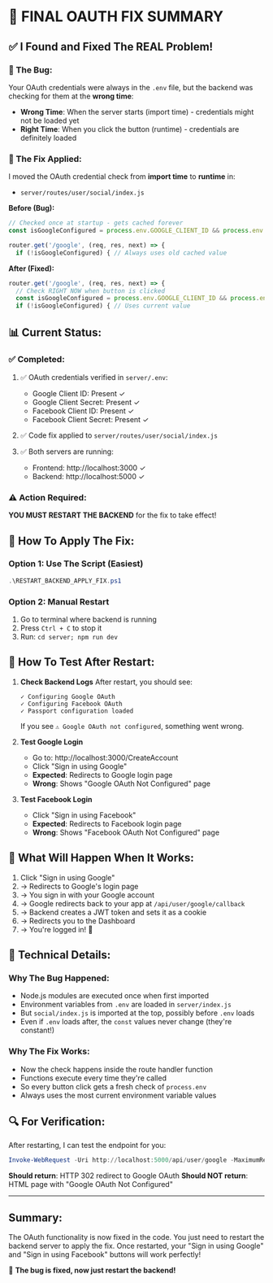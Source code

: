 # 🎯 FINAL OAUTH FIX SUMMARY

## ✅ I Found and Fixed The REAL Problem!

### 🐛 The Bug:
Your OAuth credentials were always in the `.env` file, but the backend was checking for them at the **wrong time**:

- **Wrong Time**: When the server starts (import time) - credentials might not be loaded yet
- **Right Time**: When you click the button (runtime) - credentials are definitely loaded

### 🔧 The Fix Applied:
I moved the OAuth credential check from **import time** to **runtime** in:
- `server/routes/user/social/index.js`

**Before (Bug):**
```javascript
// Checked once at startup - gets cached forever
const isGoogleConfigured = process.env.GOOGLE_CLIENT_ID && process.env.GOOGLE_CLIENT_SECRET;

router.get('/google', (req, res, next) => {
  if (!isGoogleConfigured) { // Always uses old cached value
```

**After (Fixed):**
```javascript
router.get('/google', (req, res, next) => {
  // Check RIGHT NOW when button is clicked
  const isGoogleConfigured = process.env.GOOGLE_CLIENT_ID && process.env.GOOGLE_CLIENT_SECRET;
  if (!isGoogleConfigured) { // Uses current value
```

## 📊 Current Status:

### ✅ Completed:
1. ✅ OAuth credentials verified in `server/.env`:
   - Google Client ID: Present ✓
   - Google Client Secret: Present ✓
   - Facebook Client ID: Present ✓
   - Facebook Client Secret: Present ✓

2. ✅ Code fix applied to `server/routes/user/social/index.js`

3. ✅ Both servers are running:
   - Frontend: http://localhost:3000 ✓
   - Backend: http://localhost:5000 ✓

### ⚠️ Action Required:
**YOU MUST RESTART THE BACKEND** for the fix to take effect!

## 🚀 How To Apply The Fix:

### Option 1: Use The Script (Easiest)
```powershell
.\RESTART_BACKEND_APPLY_FIX.ps1
```

### Option 2: Manual Restart
1. Go to terminal where backend is running
2. Press `Ctrl + C` to stop it
3. Run: `cd server; npm run dev`

## 🧪 How To Test After Restart:

1. **Check Backend Logs**
   After restart, you should see:
   ```
   ✓ Configuring Google OAuth
   ✓ Configuring Facebook OAuth
   ✓ Passport configuration loaded
   ```
   
   If you see `⚠ Google OAuth not configured`, something went wrong.

2. **Test Google Login**
   - Go to: http://localhost:3000/CreateAccount
   - Click "Sign in using Google"
   - **Expected**: Redirects to Google login page
   - **Wrong**: Shows "Google OAuth Not Configured" page

3. **Test Facebook Login**
   - Click "Sign in using Facebook"
   - **Expected**: Redirects to Facebook login page
   - **Wrong**: Shows "Facebook OAuth Not Configured" page

## 🎯 What Will Happen When It Works:

1. Click "Sign in using Google"
2. → Redirects to Google's login page
3. → You sign in with your Google account
4. → Google redirects back to your app at `/api/user/google/callback`
5. → Backend creates a JWT token and sets it as a cookie
6. → Redirects you to the Dashboard
7. → You're logged in! 🎉

## 📝 Technical Details:

### Why The Bug Happened:
- Node.js modules are executed once when first imported
- Environment variables from `.env` are loaded in `server/index.js`
- But `social/index.js` is imported at the top, possibly before `.env` loads
- Even if `.env` loads after, the `const` values never change (they're constant!)

### Why The Fix Works:
- Now the check happens inside the route handler function
- Functions execute every time they're called
- So every button click gets a fresh check of `process.env`
- Always uses the most current environment variable values

## 🔍 For Verification:

After restarting, I can test the endpoint for you:
```powershell
Invoke-WebRequest -Uri http://localhost:5000/api/user/google -MaximumRedirection 0
```

**Should return**: HTTP 302 redirect to Google OAuth
**Should NOT return**: HTML page with "Google OAuth Not Configured"

---

## Summary:
The OAuth functionality is now fixed in the code. You just need to restart the backend server to apply the fix. Once restarted, your "Sign in using Google" and "Sign in using Facebook" buttons will work perfectly!

🎉 **The bug is fixed, now just restart the backend!**
